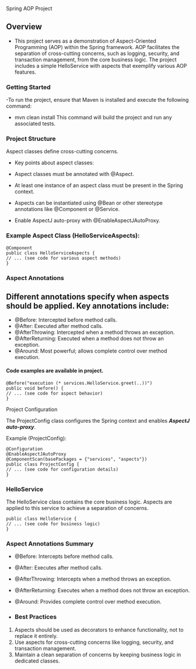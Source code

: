 Spring AOP Project

## Overview

- This project serves as a demonstration of Aspect-Oriented Programming (AOP) within the Spring
  framework. AOP facilitates the separation of cross-cutting concerns, such as logging, security,
  and transaction management, from the core business logic. The project includes a simple
  HelloService with aspects that exemplify various AOP features.

### Getting Started

-To run the project, ensure that Maven is installed and execute the following command:

- mvn clean install
  This command will build the project and run any associated tests.

### Project Structure

Aspect classes define cross-cutting concerns.

- Key points about aspect classes:

- Aspect classes must be annotated with @Aspect.
- At least one instance of an aspect class must be present in the Spring context.
- Aspects can be instantiated using @Bean or other stereotype annotations like @Component or
  @Service.
- Enable AspectJ auto-proxy with @EnableAspectJAutoProxy.

### Example Aspect Class (HelloServiceAspects):

```@Aspect
@Component
public class HelloServiceAspects {
// ... (see code for various aspect methods)
}
```

### Aspect Annotations

## Different annotations specify when aspects should be applied. Key annotations include:

- @Before: Intercepted before method calls.
- @After: Executed after method calls.
- @AfterThrowing: Intercepted when a method throws an exception.
- @AfterReturning: Executed when a method does not throw an exception.
- @Around: Most powerful; allows complete control over method execution.

#### Code examples are available in project.

```
@Before("execution (* services.HelloService.greet(..))")
public void before() {
// ... (see code for aspect behavior)
}
```

Project Configuration

The ProjectConfig class configures the Spring context and enables **_AspectJ auto-proxy_**.

Example (ProjectConfig):

```
@Configuration
@EnableAspectJAutoProxy
@ComponentScan(basePackages = {"services", "aspects"})
public class ProjectConfig {
// ... (see code for configuration details)
}
```

### HelloService

The HelloService class contains the core business logic. Aspects are applied to this service to
achieve a separation of concerns.

```@Service
public class HelloService {
// ... (see code for business logic)
}
```

### Aspect Annotations Summary

- @Before: Intercepts before method calls.
- @After: Executes after method calls.
- @AfterThrowing: Intercepts when a method throws an exception.
- @AfterReturning: Executes when a method does not throw an exception.
- @Around: Provides complete control over method execution.

- ### Best Practices

1. Aspects should be used as decorators to enhance functionality, not to replace it entirely.
2. Use aspects for cross-cutting concerns like logging, security, and transaction management.
3. Maintain a clean separation of concerns by keeping business logic in dedicated classes.
